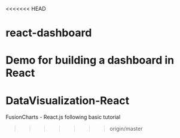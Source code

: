 <<<<<<< HEAD
# react-dashboard
Demo for building a dashboard in React
=======
# DataVisualization-React
FusionCharts - React.js following basic tutorial
>>>>>>> origin/master
